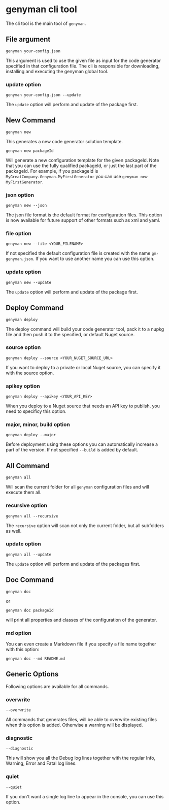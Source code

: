 # genyman cli tool

The cli tool is the main tool of `genyman`. 

## File argument

`genyman your-config.json`

This argument is used to use the given file as input for the code generator specified in that configuration file. The cli is responsible for downloading, installing and executing the genyman global tool.

### update option

`genyman your-config.json --update`

The `update` option will perform and update of the package first.

## New Command

`genyman new`

This generates a new code generator solution template.

`genyman new packageId`

Will generate a new configuration template for the given packageId. 
Note that you can use the fully qualified packageId, or just the last part of the packageId.
For example, if you packageId is `MyGreatCompany.Genyman.MyFirstGenerator` you can use `genyman new MyFirstGenerator`.

### json option

`genyman new --json`

The json file format is the default format for configuration files. This option is now available for future support of other formats such as xml and yaml.

### file option

`genyman new --file <YOUR_FILENAME>`

If not specified the default configuration file is created with the name `gm-genyman.json`. If you want to use another name you can use this option.

### update option

`genyman new --update`

The `update` option will perform and update of the package first.

## Deploy Command

`genyman deploy`

The deploy command will build your code generator tool, pack it to a nupkg file and then push it to the specified, or default Nuget source.

### source option

`genyman deploy --source <YOUR_NUGET_SOURCE_URL>`

If you want to deploy to a private or local Nuget source, you can specify it with the source option.

### apikey option

`genyman deploy --apikey <YOUR_API_KEY>`

When you deploy to a Nuget source that needs an API key to publish, you need to specificy this option.

### major, minor, build option

`genyman deploy --major`

Before deployment using these options you can automatically increase a part of the version. If not specified `--build` is added by default.

## All Command

`genyman all`

Will scan the current folder for all `genyman` configuration files and will execute them all.

### recursive option

`genyman all --recursive`

The `recursive` option will scan not only the current folder, but all subfolders as well.

### update option

`genyman all --update`

The `update` option will perform and update of the packages first.

## Doc Command

`genyman doc`

or

`genyman doc packageId`

will print all properties and classes of the configuration of the generator.

### md option

You can even create a Markdown file if you specify a file name together with this option:

`genyman doc --md README.md`


## Generic Options

Following options are available for all commands.

### overwrite

`--overwrite`

All commands that generates files, will be able to overwrite existing files when this option is added. Otherwise a warning will be displayed.

### diagnostic

`--diagnostic`

This will show you all the Debug log lines together with the regular Info, Warning, Error and Fatal log lines.

### quiet

`--quiet`

If you don't want a single log line to appear in the console, you can use this option.